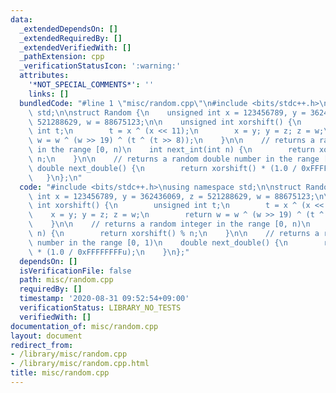 ```yaml
---
data:
  _extendedDependsOn: []
  _extendedRequiredBy: []
  _extendedVerifiedWith: []
  _pathExtension: cpp
  _verificationStatusIcon: ':warning:'
  attributes:
    '*NOT_SPECIAL_COMMENTS*': ''
    links: []
  bundledCode: "#line 1 \"misc/random.cpp\"\n#include <bits/stdc++.h>\nusing namespace\
    \ std;\n\nstruct Random {\n    unsigned int x = 123456789, y = 362436069, z =\
    \ 521288629, w = 88675123;\n\n    unsigned int xorshift() {\n        unsigned\
    \ int t;\n        t = x ^ (x << 11);\n        x = y; y = z; z = w;\n        return\
    \ w = w ^ (w >> 19) ^ (t ^ (t >> 8));\n    }\n\n    // returns a random integer\
    \ in the range [0, n)\n    int next_int(int n) {\n        return xorshift() %\
    \ n;\n    }\n\n    // returns a random double number in the range [0, 1)\n   \
    \ double next_double() {\n        return xorshift() * (1.0 / 0xFFFFFFFFu);\n \
    \   }\n};\n"
  code: "#include <bits/stdc++.h>\nusing namespace std;\n\nstruct Random {\n    unsigned\
    \ int x = 123456789, y = 362436069, z = 521288629, w = 88675123;\n\n    unsigned\
    \ int xorshift() {\n        unsigned int t;\n        t = x ^ (x << 11);\n    \
    \    x = y; y = z; z = w;\n        return w = w ^ (w >> 19) ^ (t ^ (t >> 8));\n\
    \    }\n\n    // returns a random integer in the range [0, n)\n    int next_int(int\
    \ n) {\n        return xorshift() % n;\n    }\n\n    // returns a random double\
    \ number in the range [0, 1)\n    double next_double() {\n        return xorshift()\
    \ * (1.0 / 0xFFFFFFFFu);\n    }\n};"
  dependsOn: []
  isVerificationFile: false
  path: misc/random.cpp
  requiredBy: []
  timestamp: '2020-08-31 09:52:54+09:00'
  verificationStatus: LIBRARY_NO_TESTS
  verifiedWith: []
documentation_of: misc/random.cpp
layout: document
redirect_from:
- /library/misc/random.cpp
- /library/misc/random.cpp.html
title: misc/random.cpp
---
```

